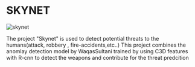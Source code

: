 <h1>SKYNET</h1>

![skynet](https://user-images.githubusercontent.com/45633028/91585722-0d7c1280-e972-11ea-93a5-053cf1b1b8de.PNG)

The project "Skynet" is used to detect potential threats to the humans(attack, robbery , fire-accidents,etc..)
This project combines the anomlay detection model by WaqasSultani trained by using C3D features with R-cnn to detect the weapons and contribute for the threat predcition
